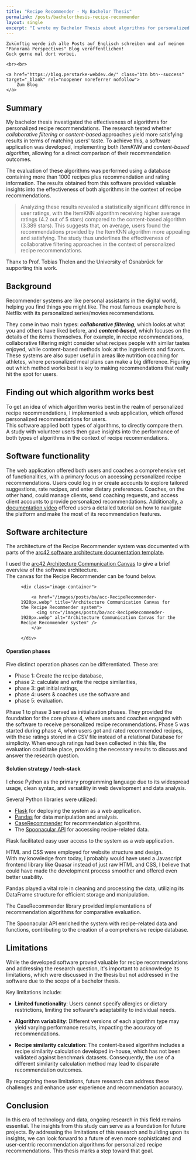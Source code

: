 ```yaml
---
title: "Recipe Recommender - My Bachelor Thesis"
permalink: /posts/bachelorthesis-recipe-recommender
layout: single
excerpt: "I wrote my Bachelor Thesis about algorithms for personalized recipe recommendations - here are some insights!"
---
```


<div class="notice--info center">

    Zukünftig werde ich alle Posts auf Englisch schreiben und auf meinem "Panorama Perspectives" Blog veröffentlichen!
    Guck gerne mal dort vorbei.
    
    <br><br>

    <a href="https://blog.perstarke-webdev.de/" class="btn btn--success" target="_blank" rel="noopener noreferrer nofollow">
        Zum Blog
    </a>

</div>

## Summary

My bachelor thesis investigated the effectiveness of algorithms for personalized recipe recommendations. 
The research tested whether _collaborative filtering_ or _content-based_ approaches yield more satisfying results in terms of matching users' taste. 
To achieve this, a software application was developed, implementing both _ItemKNN_ and _content-based algorithm_, allowing for a direct comparison of their recommendation outcomes.

The evaluation of these algorithms was performed using a database containing more than 1000 recipes plus recommendation and rating information. 
The results obtained from this software provided valuable insights into the effectiveness of both algorithms in the context of recipe recommendations. 

>Analyzing these results revealed a statistically significant difference in user ratings, with the ItemKNN algorithm receiving higher average ratings (4.2 out of 5 stars) compared to the content-based algorithm (3.389 stars). 
>This suggests that, on average, users found the recommendations provided by the ItemKNN algorithm more appealing and satisfying.
>The study thus underlines the effectiveness of collaborative filtering approaches in the context of personalized recipe recommendations.

Thanx to Prof. Tobias Thelen and the University of Osnabrück for supporting this work.

## Background 

Recommender systems are like personal assistants in the digital world, 
helping you find things you might like. The most famous example here is Netflix with its personalized series/movies recommendations.

They come in two main types:
***collaborative filtering***, which looks at what you and others have liked before, 
and ***content-based***, which focuses on the details of the items themselves. 
For example, in recipe recommendations, 
collaborative filtering might consider what recipes people with similar tastes enjoyed, 
while content-based methods look at the ingredients and flavors. 
These systems are also super useful in areas like nutrition coaching for athletes, 
where personalized meal plans can make a big difference. 
Figuring out which method works best is key to making recommendations that really hit the spot for users.

## Finding out which algorithm works best
To get an idea of which algorithm works best in the realm of personalized recipe recommendations, 
I implemented a web application, which offered personalized recommendations for users.  
This software applied both types of algorithms, to directly compare them.  
A study with volunteer users then gave insights into the performance of both types of algorithms in the context of recipe recommendations.

## Software functionality
The web application offered both users and coaches a comprehensive set of functionalities, 
with a primary focus on accessing personalized recipe recommendations. 
Users could log in or create accounts to explore tailored suggestions, rate recipes, and enter dietary preferences. 
Coaches, on the other hand, could manage clients, send coaching requests, 
and access client accounts to provide personalized recommendations.
Additionally, a [documentation video](https://www.youtube.com/watch?v=OnRLb6I9Www) offered users a detailed tutorial on how to navigate the platform and 
make the most of its recommendation features.

## Software architecture

The architecture of the Recipe Recommender system was documented with parts of the
[arc42 software architecture documentation template](https://arc42.org/).  

I used the [arc42 Architecture Communication Canvas](https://canvas.arc42.org/architecture-communication-canvas)
to give a brief overview of the software architecture.  
The canvas for the Recipe Recommender can be found below.

<figure>

    <div class="image-container">
      
        <a href="/images/posts/ba/acc-RecipeRecommender-1920px.webp" title="Architecture Communication Canvas for the Recipe Recommender system">
          <img src="/images/posts/ba/acc-RecipeRecommender-1920px.webp" alt="Architecture Communication Canvas for the Recipe Recommender system" />
        </a>

    </div>

</figure>

#### Operation phases

Five distinct operation phases can be differentiated. These are:
- Phase 1: Create the recipe database,
- phase 2: calculate and write the recipe similarities,
- phase 3: get initial ratings,
- phase 4: users & coaches use the software and
- phase 5: evaluation.

Phase 1 to phase 3 served as initialization phases. 
They provided the foundation for the core phase 4, 
where users and coaches engaged with the software to receive personalized recipe recommendations. 
Phase 5 was started during phase 4, when users got and rated recommended recipes, 
with these ratings stored in a CSV file instead of a relational Database for simplicity. 
When enough ratings had been collected in this file, the evaluation could take place, 
providing the necessary results to discuss and answer the research question. 

#### Solution strategy / tech-stack

I chose Python as the primary programming language due to its widespread usage, clean syntax, and versatility in web development and data analysis.

Several Python libraries were utilized:
- [Flask](https://flask.palletsprojects.com/en/3.0.x/) for deploying the system as a web application.
- [Pandas](https://pandas.pydata.org/) for data manipulation and analysis.
- [CaseRecommender](https://github.com/caserec/CaseRecommender) for recommendation algorithms.
- The [Spoonacular API](https://spoonacular.com/food-api) for accessing recipe-related data.

Flask facilitated easy user access to the system as a web application.

HTML and CSS were employed for website structure and design.  
With my knowledge from today, I probably would have used a Javascript frontend library like Quasar instead of just raw HTML and CSS, 
I believe that could have made the development process smoother and offered even better usability.

Pandas played a vital role in cleaning and processing the data, utilizing its DataFrame structure for efficient storage and manipulation.

The CaseRecommender library provided implementations of recommendation algorithms for comparative evaluation.

The Spoonacular API enriched the system with recipe-related data and functions, contributing to the creation of a comprehensive recipe database.


## Limitations 

While the developed software proved valuable for recipe recommendations and addressing the research question, it's important to acknowledge its limitations, which were discussed in the thesis but not addressed in the software due to the scope of a bachelor thesis.

Key limitations include:

- **Limited functionality**: Users cannot specify allergies or dietary restrictions, limiting the software's adaptability to individual needs.

- **Algorithm variability**: Different versions of each algorithm type may yield varying performance results, impacting the accuracy of recommendations.

- **Recipe similarity calculation**: The content-based algorithm includes a recipe similarity calculation developed in-house, which has not been validated against benchmark datasets. 
  Consequently, the use of a different similarity calculation method may lead to disparate recommendation outcomes.

By recognizing these limitations, future research can address these challenges and enhance user experience and recommendation accuracy.

## Conclusion
In this era of technology and data, 
ongoing research in this field remains essential. 
The insights from this study can serve as a foundation for future projects. 
By addressing the limitations of this research and building upon its insights, 
we can look forward to a future of even more sophisticated and user-centric 
recommendation algorithms for personalized recipe recommendations. 
This thesis marks a step toward that goal.



